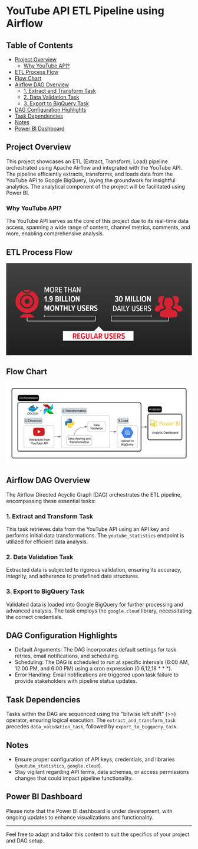 # YouTube API ETL Pipeline using Airflow

## Table of Contents

- [Project Overview](#project-overview)
  - [Why YouTube API?](#why-youtube-api)
- [ETL Process Flow](#etl-process-flow)
- [Flow Chart](#flow-chart)
- [Airflow DAG Overview](#airflow-dag-overview)
  - [1. Extract and Transform Task](#1-extract-and-transform-task)
  - [2. Data Validation Task](#2-data-validation-task)
  - [3. Export to BigQuery Task](#3-export-to-bigquery-task)
- [DAG Configuration Highlights](#dag-configuration-highlights)
- [Task Dependencies](#task-dependencies)
- [Notes](#notes)
- [Power BI Dashboard](#power-bi-dashboard)

## Project Overview

This project showcases an ETL (Extract, Transform, Load) pipeline orchestrated using Apache Airflow and integrated with the YouTube API. The pipeline efficiently extracts, transforms, and loads data from the YouTube API to Google BigQuery, laying the groundwork for insightful analytics. The analytical component of the project will be facilitated using Power BI.

### Why YouTube API?

The YouTube API serves as the core of this project due to its real-time data access, spanning a wide range of content, channel metrics, comments, and more, enabling comprehensive analysis.

## ETL Process Flow

![ETL Process Flow](infographic.png)

## Flow Chart

![Flow Chart](flow_chart.png)

## Airflow DAG Overview

The Airflow Directed Acyclic Graph (DAG) orchestrates the ETL pipeline, encompassing these essential tasks:

### 1. Extract and Transform Task

This task retrieves data from the YouTube API using an API key and performs initial data transformations. The `youtube_statistics` endpoint is utilized for efficient data analysis.

### 2. Data Validation Task

Extracted data is subjected to rigorous validation, ensuring its accuracy, integrity, and adherence to predefined data structures.

### 3. Export to BigQuery Task

Validated data is loaded into Google BigQuery for further processing and advanced analysis. The task employs the `google.cloud` library, necessitating the correct credentials.

## DAG Configuration Highlights

- Default Arguments: The DAG incorporates default settings for task retries, email notifications, and scheduling.
- Scheduling: The DAG is scheduled to run at specific intervals (6:00 AM, 12:00 PM, and 6:00 PM) using a cron expression (0 6,12,18 * * *).
- Error Handling: Email notifications are triggered upon task failure to provide stakeholders with pipeline status updates.

## Task Dependencies

Tasks within the DAG are sequenced using the "bitwise left shift" (>>) operator, ensuring logical execution. The `extract_and_transform_task` precedes `data_validation_task`, followed by `export_to_bigquery_task`.

## Notes

- Ensure proper configuration of API keys, credentials, and libraries (`youtube_statistics`, `google.cloud`).
- Stay vigilant regarding API terms, data schemas, or access permissions changes that could impact pipeline functionality.

## Power BI Dashboard

Please note that the Power BI dashboard is under development, with ongoing updates to enhance visualizations and functionality.

---

Feel free to adapt and tailor this content to suit the specifics of your project and DAG setup.
